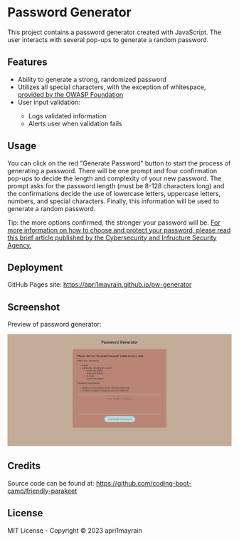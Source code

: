 # Password Generator

This project contains a password generator created with JavaScript. The user interacts with several pop-ups to generate a random password.

## Features

<ul>
  <li>Ability to generate a strong, randomized password</li>
  <li>Utilizes all special characters, with the exception of whitespace, <a href="https://www.owasp.org/index.php/Password_special_characters">provided by the OWASP Foundation</a></li>
  <li>User input validation:</li>
  <ul>
      <li>Logs validated information</li>
      <li>Alerts user when validation fails</li></ul>
</ul>

## Usage

You can click on the red "Generate Password" button to start the process of generating a password. There will be one prompt and four confirmation pop-ups to decide the length and complexity of your new password. The prompt asks for the password length (must be 8-128 characters long) and the confirmations decide the use of lowercase letters, uppercase letters, numbers, and special characters. Finally, this information will be used to generate a random password.

Tip: the more options confirmed, the stronger your password will be. [For more information on how to choose and protect your password, please read this brief article published by the Cybersecurity and Infructure Security Agency.](https://www.cisa.gov/news-events/news/choosing-and-protecting-passwords)

## Deployment

GitHub Pages site: https://apri1mayrain.github.io/pw-generator

## Screenshot

Preview of password generator:  

![Preview of password generator site](/assets/images/pwgen.png)

## Credits

Source code can be found at: https://github.com/coding-boot-camp/friendly-parakeet

## License

MIT License - Copyright © 2023 apri1mayrain